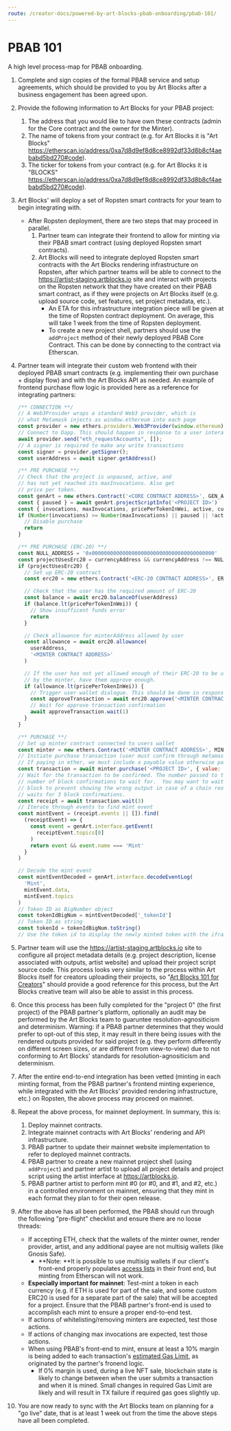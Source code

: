```yaml
---
route: /creator-docs/powered-by-art-blocks-pbab-onboarding/pbab-101/
---
```

# PBAB 101

A high level process-map for PBAB onboarding.

1. Complete and sign copies of the formal PBAB service and setup agreements, which should be provided to you by Art Blocks after a business engagement has been agreed upon.
2. Provide the following information to Art Blocks for your PBAB project:
   1. The address that you would like to have own these contracts (admin for the Core contract and the owner for the Minter).
   2. The name of tokens from your contract (e.g. for Art Blocks it is "Art Blocks" https://etherscan.io/address/0xa7d8d9ef8d8ce8992df33d8b8cf4aebabd5bd270#code).
   3. The ticker for tokens from your contract (e.g. for Art Blocks it is "BLOCKS" https://etherscan.io/address/0xa7d8d9ef8d8ce8992df33d8b8cf4aebabd5bd270#code).
3. Art Blocks' will deploy a set of Ropsten smart contracts for your team to begin integrating with.
   * After Ropsten deployment, there are two steps that may proceed in parallel.
     1. Partner team can integrate their frontend to allow for minting via their PBAB smart contract (using deployed Ropsten smart contracts).
     2. Art Blocks will need to integrate deployed Ropsten smart contracts with the Art Blocks rendering infrastructure on Ropsten, after which partner teams will be able to connect to the https://artist-staging.artblocks.io site and interact with projects on the Ropsten network that they have created on their PBAB smart contract, as if they were projects on Art Blocks itself (e.g. upload source code, set features, set project metadata, etc.).
        * An ETA for this infrastructure integration piece will be given at the time of Ropsten contract deployment. On average, this will take 1 week from the time of Ropsten deployment.
        * To create a new project shell, partners should use the `addProject` method of their newly deployed PBAB Core Contract. This can be done by connecting to the contract via Etherscan.
4.  Partner team will integrate their custom web frontend with their deployed PBAB smart contracts (e.g. implementing their own purchase + display flow) and with the Art Blocks API as needed. An example of frontend purchase flow logic is provided here as a reference for integrating partners:

    ```js
    /** CONNECTION **/
    // A Web3Provider wraps a standard Web3 provider, which is
    // what Metamask injects as window.ethereum into each page
    const provider = new ethers.providers.Web3Provider(window.ethereum)
    // Connect to Dapp. This should happen in response to a user interaction
    await provider.send("eth_requestAccounts", []);
    // A signer is required to make any write transactions
    const signer = provider.getSigner();
    const userAddress = await signer.getAddress()

    /** PRE PURCHASE **/
    // Check that the project is unpaused, active, and
    // has not yet reached its maxInvocations. Also get
    // price per token.
    const genArt = new ethers.Contract('<CORE CONTRACT ADDRESS>', GEN_ART_ABI, provider)
    const { paused } = await genArt.projectScriptInfo('<PROJECT ID>')
    const { invocations, maxInvocations, pricePerTokenInWei, active, currencyAddress } = await genArt.projectTokenInfo('<PROJECT ID>')
    if (Number(invocations) >= Number(maxInvocations) || paused || !active) {
      // Disable purchase
      return
    }

    /** PRE PURCHASE (ERC-20) **/
    const NULL_ADDRESS = '0x0000000000000000000000000000000000000000'
    const projectUsesErc20 = currencyAddress && currencyAddress !== NULL_ADDRESS
    if (projectUsesErc20) {
      // Set up ERC-20 contract
      const erc20 = new ethers.Contract('<ERC-20 CONTRACT ADDRESS>', ERC20_ABI, signer)

      // Check that the user has the required amount of ERC-20
      const balance = await erc20.balanceOf(userAddress)
      if (balance.lt(pricePerTokenInWei)) {
        // Show insufficent funds error
        return
      }

      // Check allowance for minterAddress allowed by user
      const allowance = await erc20.allowance(
        userAddress,
        '<MINTER CONTRACT ADDRESS>'
      )

      // If the user has not yet allowed enough of their ERC-20 to be used
      // by the minter, have them approve enough.
      if (allowance.lt(pricePerTokenInWei)) {
        // Trigger user wallet dialogue. This should be done in response to user interaction.
        const approveTransaction = await erc20.approve('<MINTER CONTRACT ADDRESS>', pricePerTokenInWei)
        // Wait for approve transaction confirmation
        await approveTransaction.wait(1)
      }
    }

    /** PURCHASE **/
    // Set up minter contract connected to users wallet
    const minter = new ethers.Contract('<MINTER CONTRACT ADDRESS>', MINTER_ABI, signer);
    // Initiate purchase transaction (user must confirm through metamask).
    // If paying in ether, we must include a payable value otherwise payable value will be 0.
    const transaction = await minter.purchase('<PROJECT ID>', { value: projectUsesErc20 ? '0' : pricePerTokenInWei})
    // Wait for the transaction to be confirmed. The number passed to the wait function specifies the
    // number of block confirmations to wait for.  You may want to wait longer than a single
    // block to prevent showing the wrong output in case of a chain reorg. The Art Blocks site
    // waits for 3 block confirmations.
    const receipt = await transaction.wait(3)
    // Iterate through events to find mint event
    const mintEvent = (receipt.events || []).find(
      (receiptEvent) => {
        const event = genArt.interface.getEvent(
          receiptEvent.topics[0]
        )
        return event && event.name === 'Mint'
      }
    )

    // Decode the mint event
    const mintEventDecoded = genArt.interface.decodeEventLog(
      'Mint',
      mintEvent.data,
      mintEvent.topics
    )
    // Token ID as BigNumber object
    const tokenIdBigNum = mintEventDecoded['_tokenId']
    // Token ID as string
    const tokenId = tokenIdBigNum.toString()
    // Use the token id to display the newly minted token with the iframe'd generator
    ```
5. Partner team will use the https://artist-staging.artblocks.io site to configure all project metadata details (e.g. project description, license associated with outputs,  artist website) and upload their project script source code. This process looks very similar to the process within Art Blocks itself for creators uploading their projects, so "[Art Blocks 101 for Creators](/readme.md#documentation)" should provide a good reference for this process, but the Art Blocks creative team will also be able to assist in this process.
6. Once this process has been fully completed for the "project 0" (the first project) of the PBAB partner's platform, optionally an audit may be performed by the Art Blocks team to guaruntee resolution-agnositicism and determinism. Warning: if a PBAB partner determines that they would prefer to opt-out of this step, it may result in there being issues with the rendered outputs provided for said project (e.g. they perform differently on different screen sizes, or are different from view-to-view) due to not conforming to Art Blocks' standards for resolution-agnositicism and determinism.
7. After the entire end-to-end integration has been vetted (minting in each minting format, from the PBAB partner's frontend minting experience, while integrated with the Art Blocks' provided rendering infrastructure, etc.) on Ropsten, the above process may proceed on mainnet.
8. Repeat the above process, for mainnet deployment. In summary, this is:
   1. Deploy mainnet contracts.
   2. Integrate mainnet contracts with Art Blocks' rendering and API infrastructure.
   3. PBAB partner to update their mainnet website implementation to refer to deployed mainnet contracts.
   4. PBAB partner to create a new mainnet project shell (using `addProject`) and partner artist to upload all project details and project script using the artist interface at https://artblocks.io.
   5. PBAB partner artist to perform mint #0 (or #0, and #1, and #2, etc.) in a controlled environment on mainnet, ensuring that they mint in each format they plan to for their open release.
9. After the above has all been performed, the PBAB should run through the following "pre-flight" checklist and ensure there are no loose threads:
   * If accepting ETH, check that the wallets of the minter owner, render provider, artist, and any additional payee are not multisig wallets (like Gnosis Safe).
     * **Note: **It is possible to use multisig wallets if our client's front-end properly populates [access lists](https://docs.ethers.io/v5/api/providers/types/#providers-AccessList) in their front end, but minting from Etherscan will not work.
   * **Especially important for mainnet**: Test-mint a token in each currency (e.g. if ETH is used for part of the sale, and some custom ERC20 is used for a separate part of the sale) that will be accepted for a project. Ensure that the PBAB partner's front-end is used to accomplish each mint to ensure a proper end-to-end test.
   * If actions of whitelisting/removing minters are expected, test those actions.
   * If actions of changing max invocations are expected, test those actions.
   * When using PBAB's front-end to mint, ensure at least a 10% margin is being added to each transaction's [estimated Gas Limit](https://docs.ethers.io/v5/api/providers/provider/#Provider-estimateGas), as originated by the partner's fronend logic.
     * If 0% margin is used, during a live NFT sale, blockchain state is likely to change between when the user submits a transaction and when it is mined. Small changes in required Gas Limit are likely and will result in TX failure if required gas goes slightly up.
10. You are now ready to sync with the Art Blocks team on planning for a "go live" date, that is at least 1 week out from the time the above steps have all been completed.
